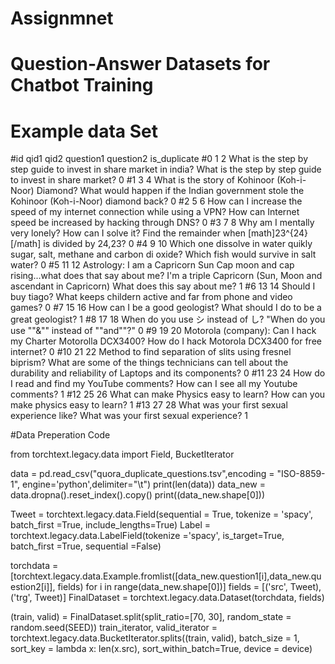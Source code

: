 # Assignmnet
# Question-Answer Datasets for Chatbot Training
# Example data Set

#id	qid1	qid2	question1	question2	is_duplicate
#0	1	2	What is the step by step guide to invest in share market in india?	What is the step by step guide to invest in share market?	0
#1	3	4	What is the story of Kohinoor (Koh-i-Noor) Diamond?	What would happen if the Indian government stole the Kohinoor (Koh-i-Noor) diamond back?	0
#2	5	6	How can I increase the speed of my internet connection while using a VPN?	How can Internet speed be increased by hacking through DNS?	0
#3	7	8	Why am I mentally very lonely? How can I solve it?	Find the remainder when [math]23^{24}[/math] is divided by 24,23?	0
#4	9	10	Which one dissolve in water quikly sugar, salt, methane and carbon di oxide?	Which fish would survive in salt water?	0
#5	11	12	Astrology: I am a Capricorn Sun Cap moon and cap rising...what does that say about me?	I'm a triple Capricorn (Sun, Moon and ascendant in Capricorn) What does this say about me?	1
#6	13	14	Should I buy tiago?	What keeps childern active and far from phone and video games?	0
#7	15	16	How can I be a good geologist?	What should I do to be a great geologist?	1
#8	17	18	When do you use シ instead of し?	"When do you use ""&"" instead of ""and""?"	0
#9	19	20	Motorola (company): Can I hack my Charter Motorolla DCX3400?	How do I hack Motorola DCX3400 for free internet?	0
#10	21	22	Method to find separation of slits using fresnel biprism?	What are some of the things technicians can tell about the durability and reliability of Laptops and its components?	0
#11	23	24	How do I read and find my YouTube comments?	How can I see all my Youtube comments?	1
#12	25	26	What can make Physics easy to learn?	How can you make physics easy to learn?	1
#13	27	28	What was your first sexual experience like?	What was your first sexual experience?	1

#Data Preperation Code

from torchtext.legacy.data import Field, BucketIterator

data = pd.read_csv("quora_duplicate_questions.tsv",encoding = "ISO-8859-1", engine='python',delimiter="\t")
print(len(data))
data_new = data.dropna().reset_index().copy()
print((data_new.shape[0]))

Tweet = torchtext.legacy.data.Field(sequential = True, tokenize = 'spacy', batch_first =True, include_lengths=True)
Label = torchtext.legacy.data.LabelField(tokenize ='spacy', is_target=True, batch_first =True, sequential =False)

torchdata = [torchtext.legacy.data.Example.fromlist([data_new.question1[i],data_new.question2[i]], fields) for i in range(data_new.shape[0])]
fields = [('src', Tweet), ('trg', Tweet)]
FinalDataset = torchtext.legacy.data.Dataset(torchdata, fields)

(train, valid) = FinalDataset.split(split_ratio=[70, 30], random_state = random.seed(SEED))
train_iterator, valid_iterator = torchtext.legacy.data.BucketIterator.splits((train, valid), batch_size = 1, 
                                                            sort_key = lambda x: len(x.src),
                                                            sort_within_batch=True, device = device)

